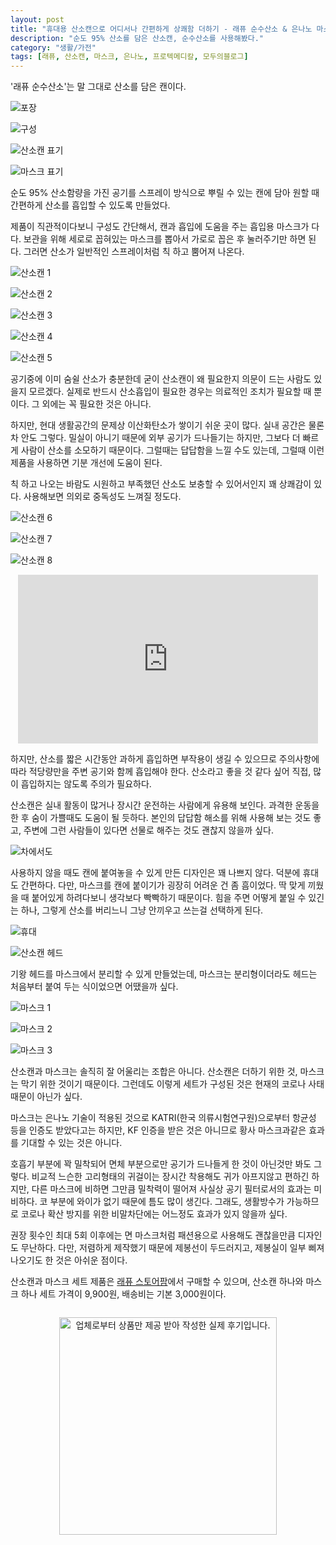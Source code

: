 ```yaml
---
layout: post
title: "휴대용 산소캔으로 어디서나 간편하게 상쾌함 더하기 - 래퓨 순수산소 & 은나노 마스크 세트"
description: "순도 95% 산소를 담은 산소캔, 순수산소를 사용해봤다."
category: "생활/가전"
tags: [래퓨, 산소캔, 마스크, 은나노, 프로텍메디칼, 모두의블로그]
---
```


'래퓨 순수산소'는
말 그대로 산소를 담은 캔이다.

![포장](https://lh3.googleusercontent.com/ovLV7EGSK7vhv21RMYvrO7eHvMFR1-ml4SLdSqeyJJCwcYZUOtH8-NUGuqyjr39k2wd_pq9hM1_iaA=s480)

![구성](https://lh3.googleusercontent.com/yo5k5VDzeocNIR2qmlxF_xDK8tzNj7SQn5NBVj46ALPyzdjw8ozNA4_xOaBvM-Lyy-vDSnUI15O4zA=s480)

![산소캔 표기](https://lh3.googleusercontent.com/qrsoV8jyrwoYQrHRi6S2qZ7HFDiWq6KPh6_h0lFke_5NPLRujowtydDQZ9pXok89iTBymWJbhLtiIw=s480)

![마스크 표기](https://lh3.googleusercontent.com/bvoNrAwbuO4MuuI83OYhCBopaxZ9PVcprPk15rAPvq0MHPHGX-8STYhoifZh1NdDu39ctH2hDfJhHQ=s480)

순도 95% 산소함량을 가진 공기를 스프레이 방식으로 뿌릴 수 있는 캔에 담아
원할 때 간편하게 산소를 흡입할 수 있도록 만들었다.

제품이 직관적이다보니 구성도 간단해서,
캔과 흡입에 도움을 주는 흡입용 마스크가 다다.
보관을 위해 세로로 꼽혀있는 마스크를 뽑아서
가로로 꼽은 후 눌러주기만 하면 된다.
그러면 산소가 일반적인 스프레이처럼 칙 하고 뿜어져 나온다.

![산소캔 1](https://lh3.googleusercontent.com/3uumlgWIvDhqFY3BiEb5tqvA1rKSEv89lpx7W_I7m142CRlf0YSKr1YE8CutvsAoGOAW4zvJgs_GDA=s480)

![산소캔 2](https://lh3.googleusercontent.com/KUu_nI3ZRFgMH9msI_SZ0y6Av_SOYT4it5UE8HYKwQs0YAN_DPH4hSUnIFcTk7NdzNQsI2i0Fp2X4g=s480)

![산소캔 3](https://lh3.googleusercontent.com/Q6rFZWi5I9tLamWkIQrL2APE80i3gnMdoxRDdBkngbonEcsLwZu8s_IAwDfEbLn8FTMYSwrcJrZhUg=s480)

![산소캔 4](https://lh3.googleusercontent.com/6fWaoioL7CiSXtcLD-ptLlStXXUIfbNxIWqWw5DSrdPSVq05zYk-gNm0IuKk07DDkwqdndhjcs4hJw=s480)

![산소캔 5](https://lh3.googleusercontent.com/yehmGTPAqRqbWTiOAkR3wGIxCFC5uBojgbtZYdodr8TCOl3GQs4w08LiDGdxCPiJ4DB911bwvbQKHg=s480)

공기중에 이미 숨쉴 산소가 충분한데 굳이 산소캔이 왜 필요한지 의문이 드는 사람도 있을지 모르겠다.
실제로 반드시 산소흡입이 필요한 경우는 의료적인 조치가 필요할 때 뿐이다.
그 외에는 꼭 필요한 것은 아니다.

하지만, 현대 생활공간의 문제상 이산화탄소가 쌓이기 쉬운 곳이 많다.
실내 공간은 물론 차 안도 그렇다.
밀실이 아니기 때문에 외부 공기가 드나들기는 하지만,
그보다 더 빠르게 사람이 산소를 소모하기 때문이다.
그럴때는 답답함을 느낄 수도 있는데,
그럴때 이런 제품을 사용하면 기분 개선에 도움이 된다.

칙 하고 나오는 바람도 시원하고
부족했던 산소도 보충할 수 있어서인지 꽤 상쾌감이 있다.
사용해보면 의외로 중독성도 느껴질 정도다.

![산소캔 6](https://lh3.googleusercontent.com/x5myFkA_6WXvh5Rl9aPYIEkw5TwFSG2u7YMMweewtZyzkD81ayuxHJYIgeppZ6Kcdc8nRsNfK-zUfQ=s480)

![산소캔 7](https://lh3.googleusercontent.com/jLJTyVFSqOCNdf2ifc3RrvJxqJt2OWFkO7j5xyYxr9OSqY5dZ1OJXhRMP1g1QlA-N_H8HKRWGJXjQg=s480)

![산소캔 8](https://lh3.googleusercontent.com/yQZYfO8EOEd6okYqBDBGES9H_NMvV-FGvhLoOE8gu5_lcVLm0HbligzHQzKmQXDm045r3rH2SfrZFA=s480)

<center><iframe width="480" height="270" src="https://www.youtube.com/embed/I0r562jJbpo" frameborder="0" allow="accelerometer; autoplay; encrypted-media; gyroscope; picture-in-picture" allowfullscreen></iframe></center>

하지만, 산소를 짧은 시간동안 과하게 흡입하면 부작용이 생길 수 있으므로
주의사항에 따라 적당량만을 주변 공기와 함께 흡입해야 한다.
산소라고 좋을 것 같다 싶어 직접, 많이 흡입하지는 않도록 주의가 필요하다.

산소캔은 실내 활동이 많거나 장시간 운전하는 사람에게 유용해 보인다.
과격한 운동을 한 후 숨이 가쁠때도 도움이 될 듯하다.
본인의 답답함 해소를 위해 사용해 보는 것도 좋고,
주변에 그런 사람들이 있다면 선물로 해주는 것도 괜찮지 않을까 싶다.

![차에서도](https://lh3.googleusercontent.com/piIkcfitSe9T3Lp_z0Gi_NrfjJWC0NceBAF3zCNB1WObiHC94BfyzRqIMCUJ_3_A2-xRLgVGk4cInA=s480)

사용하지 않을 때도 캔에 붙여놓을 수 있게 만든 디자인은 꽤 나쁘지 않다.
덕분에 휴대도 간편하다.
다만, 마스크를 캔에 붙이기가 굉장히 어려운 건 좀 흠이었다.
딱 맞게 끼웠을 때 붙어있게 하려다보니 생각보다 빡빡하기 때문이다.
힘을 주면 어떻게 붙일 수 있긴는 하나, 그렇게 산소를 버리느니 그냥 안끼우고 쓰는걸 선택하게 된다.

![휴대](https://lh3.googleusercontent.com/Nrpt_Nwf_qcPONzFW8i-E3WA7uVq_H5aUGbKUVVVUir96nwLuXtx96IXcgQM_6lkM8lfRU68sAFwCQ=s480)

![산소캔 헤드](https://lh3.googleusercontent.com/BTdsbUXEX9Pzh9PjTYYwvoKjJusCTOFlFJRVwPQ9nlkhKEy4PFfnocXb2-diHLExHW8mQ184yS5s5w=s480)

기왕 헤드를 마스크에서 분리할 수 있게 만들었는데,
마스크는 분리형이더라도 헤드는 처음부터 붙여 두는 식이었으면 어땠을까 싶다.

![마스크 1](https://lh3.googleusercontent.com/7XjqIN9TNXQbLfomWSRPVbW_PhQAJkr-7nS-RCS9aETR6qYC0bh9a-thvV9nQS3WSNK8sxYG_eUsBw=s480)

![마스크 2](https://lh3.googleusercontent.com/s0by8_uXSi7vqV8QeXyHRBQVgrwNb0j-SjnrSCa8bnBNfVxNdSjGdro17oRllaP7rMHlvETTkHQWbQ=s480)

![마스크 3](https://lh3.googleusercontent.com/leNzGkfiSHI31lQFEhMDOIX0AtVLw___br_fEL3XHttzy3mxzHUgzZN84_uWZMCO23JmCofhRAzvZg=s480)

산소캔과 마스크는 솔직히 잘 어울리는 조합은 아니다.
산소캔은 더하기 위한 것, 마스크는 막기 위한 것이기 때문이다.
그런데도 이렇게 세트가 구성된 것은 현재의 코로나 사태 때문이 아닌가 싶다.

마스크는 은나노 기술이 적용된 것으로
KATRI(한국 의류시험연구원)으로부터 항균성 등을 인증도 받았다고는 하지만,
KF 인증을 받은 것은 아니므로 황사 마스크과같은 효과를 기대할 수 있는 것은 아니다.

호흡기 부분에 꽉 밀착되어 면체 부분으로만 공기가 드나들게 한 것이 아닌것만 봐도 그렇다.
비교적 느슨한 고리형태의 귀걸이는 장시간 착용해도 귀가 아프지않고 편하긴 하지만,
다른 마스크에 비하면 그만큼 밀착력이 떨어져 사실상 공기 필터로서의 효과는 미비하다.
코 부분에 와이가 없기 때문에 틈도 많이 생긴다.
그래도, 생활방수가 가능하므로 코로나 확산 방지를 위한 비말차단에는 어느정도 효과가 있지 않을까 싶다.

권장 횟수인 최대 5회 이후에는 면 마스크처럼 패션용으로 사용해도 괜찮을만큼 디자인도 무난하다.
다만, 저렴하게 제작했기 때문에 제봉선이 두드러지고,
제봉실이 일부 삐져나오기도 한 것은 아쉬운 점이다.

산소캔과 마스크 세트 제품은
[래퓨 스토어팜](https://smartstore.naver.com/lairpur/products/4864603013)에서 구매할 수 있으며,
산소캔 하나와 마스크 하나 세트 가격이 9,900원,
배송비는 기본 3,000원이다.



<div style="text-align: center; margin: 2em;"><img width="348" src="https://modublog.co.kr/img/sponser_img.php?mb_mb=reznoagmailcom&wr_wr=503465&bo_table=life&p_wr_wr=31101" alt="업체로부터 상품만 제공 받아 작성한 실제 후기입니다." /></div>
